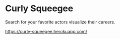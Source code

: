 # Curly Squeegee
Search for your favorite actors visualize their careers.

https://curly-squeegee.herokuapp.com/







